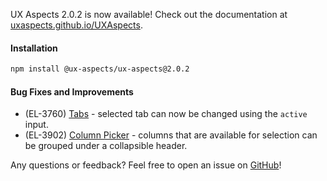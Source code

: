 UX Aspects 2.0.2 is now available! Check out the documentation at [uxaspects.github.io/UXAspects](https://uxaspects.github.io/UXAspects).

#### Installation
```bash
npm install @ux-aspects/ux-aspects@2.0.2
```

#### Bug Fixes and Improvements
* (EL-3760) [Tabs](https://uxaspects.github.io/UXAspects/#/components/tabs#tabs) - selected tab can now be changed using the `active` input.
* (EL-3902) [Column Picker](https://uxaspects.github.io/UXAspects/#/components/tables#column-picker) - columns that are available for selection can be grouped under a collapsible header.

Any questions or feedback? Feel free to open an issue on [GitHub](https://github.com/UXAspects/UXAspects/issues)!
